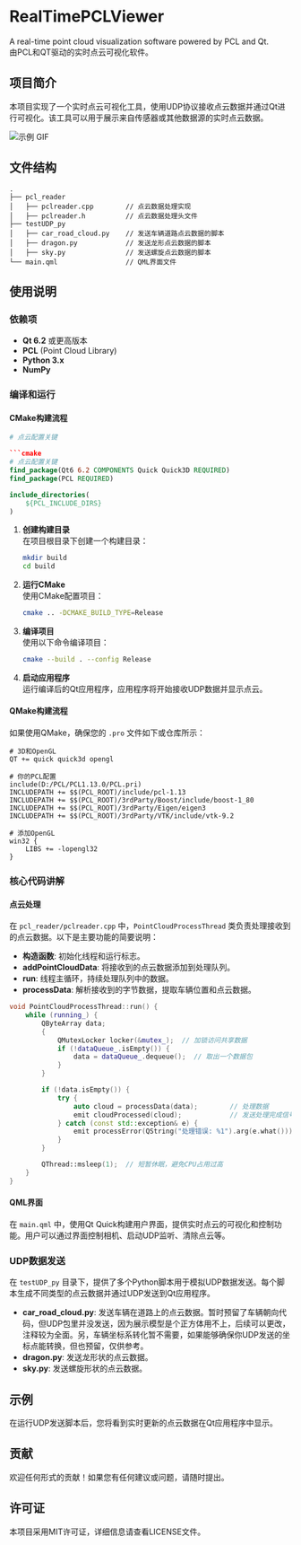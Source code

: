 # RealTimePCLViewer

A real-time point cloud visualization software powered by PCL and Qt.  
由PCL和QT驱动的实时点云可视化软件。

## 项目简介

本项目实现了一个实时点云可视化工具，使用UDP协议接收点云数据并通过Qt进行可视化。该工具可以用于展示来自传感器或其他数据源的实时点云数据。

![示例 GIF](images/example.gif)

## 文件结构

```
.
├── pcl_reader
│   ├── pclreader.cpp        // 点云数据处理实现
│   ├── pclreader.h          // 点云数据处理头文件
├── testUDP_py
│   ├── car_road_cloud.py    // 发送车辆道路点云数据的脚本
│   ├── dragon.py            // 发送龙形点云数据的脚本
│   ├── sky.py               // 发送螺旋点云数据的脚本
└── main.qml                 // QML界面文件
```

## 使用说明

### 依赖项

- ****Qt 6.2**** 或更高版本
- ****PCL**** (Point Cloud Library)
- ****Python 3.x****
- ****NumPy****

### 编译和运行

#### CMake构建流程

```cmake
# 点云配置关键

```cmake
# 点云配置关键
find_package(Qt6 6.2 COMPONENTS Quick Quick3D REQUIRED)
find_package(PCL REQUIRED)

include_directories(
    ${PCL_INCLUDE_DIRS}
)
```

1. **创建构建目录**  
   在项目根目录下创建一个构建目录：
   ```bash
   mkdir build
   cd build
   ```

2. **运行CMake**  
   使用CMake配置项目：
   ```bash
   cmake .. -DCMAKE_BUILD_TYPE=Release
   ```

3. **编译项目**  
   使用以下命令编译项目：
   ```bash
   cmake --build . --config Release
   ```

4. **启动应用程序**  
   运行编译后的Qt应用程序，应用程序将开始接收UDP数据并显示点云。

#### QMake构建流程

如果使用QMake，确保您的 `.pro` 文件如下或仓库所示：

```propro
# 3D和OpenGL
QT += quick quick3d opengl

# 你的PCL配置
include(D:/PCL/PCL1.13.0/PCL.pri)
INCLUDEPATH += $$(PCL_ROOT)/include/pcl-1.13
INCLUDEPATH += $$(PCL_ROOT)/3rdParty/Boost/include/boost-1_80
INCLUDEPATH += $$(PCL_ROOT)/3rdParty/Eigen/eigen3
INCLUDEPATH += $$(PCL_ROOT)/3rdParty/VTK/include/vtk-9.2

# 添加OpenGL
win32 {
    LIBS += -lopengl32
}
```

### 核心代码讲解

#### 点云处理

在 `pcl_reader/pclreader.cpp` 中，`PointCloudProcessThread` 类负责处理接收到的点云数据。以下是主要功能的简要说明：

- **构造函数**: 初始化线程和运行标志。
- **addPointCloudData**: 将接收到的点云数据添加到处理队列。
- **run**: 线程主循环，持续处理队列中的数据。
- **processData**: 解析接收到的字节数据，提取车辆位置和点云数据。

```cpp
void PointCloudProcessThread::run() {
    while (running_) {
        QByteArray data;
        {
            QMutexLocker locker(&mutex_);  // 加锁访问共享数据
            if (!dataQueue_.isEmpty()) {
                data = dataQueue_.dequeue();  // 取出一个数据包
            }
        }

        if (!data.isEmpty()) {
            try {
                auto cloud = processData(data);        // 处理数据
                emit cloudProcessed(cloud);            // 发送处理完成信号
            } catch (const std::exception& e) {
                emit processError(QString("处理错误: %1").arg(e.what()));  // 发送错误信号
            }
        }

        QThread::msleep(1);  // 短暂休眠，避免CPU占用过高
    }
}
```

#### QML界面

在 `main.qml` 中，使用Qt Quick构建用户界面，提供实时点云的可视化和控制功能。用户可以通过界面控制相机、启动UDP监听、清除点云等。

### UDP数据发送

在 `testUDP_py` 目录下，提供了多个Python脚本用于模拟UDP数据发送。每个脚本生成不同类型的点云数据并通过UDP发送到Qt应用程序。

- **car_road_cloud.py**: 发送车辆在道路上的点云数据。暂时预留了车辆朝向代码，但UDP包里并没发送，因为展示模型是个正方体用不上，后续可以更改，注释较为全面。另，车辆坐标系转化暂不需要，如果能够确保你UDP发送的坐标点能转换，但也预留，仅供参考。
- **dragon.py**: 发送龙形状的点云数据。
- **sky.py**: 发送螺旋形状的点云数据。

## 示例

在运行UDP发送脚本后，您将看到实时更新的点云数据在Qt应用程序中显示。

## 贡献

欢迎任何形式的贡献！如果您有任何建议或问题，请随时提出。

## 许可证

本项目采用MIT许可证，详细信息请查看LICENSE文件。
